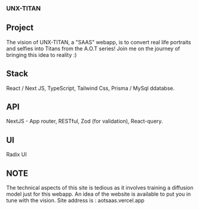 ### UNX-TITAN

## Project

The vision of UNX-TITAN, a "SAAS" webapp, is to convert real life portraits and selfies into Titans from the A.O.T series! Join me on the journey of bringing this idea to reality :)

## Stack

React / Next JS, 
 TypeScript,
 Tailwind Css,
 Prisma / MySql ddatabse.

## API

NextJS - App router,
 RESTful,
 Zod (for validation),
 React-query.

## UI

Radix UI

## NOTE

The technical aspects of this site is tedious as it involves training a diffusion model just for this webapp. An idea of the website is available to put you in tune with the vision. Site address is : aotsaas.vercel.app
